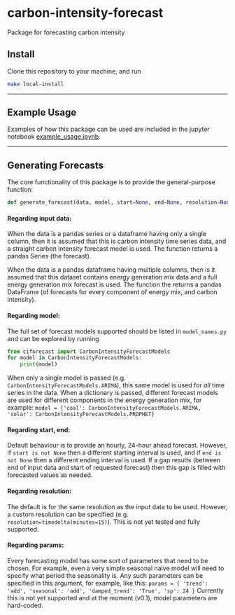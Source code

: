 # carbon-intensity-forecast
Package for forecasting carbon intensity


## Install

Clone this repository to your machine, and run

```bash
make local-install
```


---

## Example Usage
Examples of how this package can be used are included in the jupyter notebook [example_usage.ipynb](example_usage.ipynb).

---

## Generating Forecasts

The core functionality of this package is to provide the general-purpose function:

```python
def generate_forecast(data, model, start=None, end=None, resolution=None, params=None)
```

#### Regarding input data:
When the data is a pandas series or a dataframe having only a single column, then it is assumed that this is
carbon intensity time series data, and a straight carbon intensity forecast model is used.  The function returns
 a pandas Series (the forecast).

When the data is a pandas dataframe having multiple columns, then is it assumed that this dataset contains energy
generation mix data and a full energy generation mix forecast is used.  The function the returns a pandas DataFrame 
(of forecasts for every component of energy mix, and carbon intensity).

#### Regarding model:
The full set of forecast models supported should be listed in `model_names.py` and can be explored by running
```python
from ciforecast import CarbonIntensityForecastModels
for model in CarbonIntensityForecastModels:
    print(model)
```
When only a single model is passed (e.g. `CarbonIntensityForecastModels.ARIMA`), this same model is used for _all_
time series in the data.  When a dictionary is passed, different forecast models are used for different
components in the energy generation mix, for example:
`model = {'coal': CarbonIntensityForecastModels.ARIMA, 'solar': CarbonIntensityForecastModels.PROPHET}`

#### Regarding start, end:
Default behaviour is to provide an hourly, 24-hour ahead forecast.  However, if
`start is not None` then a different starting interval is used, and if `end is not None` then a different ending
interval is used.  If a gap results (between end of input data and start of requested forecast) then this gap is
filled with forecasted values as needed.

#### Regarding resolution:
The default is for the same resolution as the input data to be used.  However, a custom resolution can be
specified (e.g. `resolution=timedelta(minutes=15)`).  This is not yet tested and fully supported.

#### Regarding params:
Every forecasting model has some sort of parameters that need to be chosen.  For example, even a very simple
seasonal naive model will need to specify what period the seasonality is.  Any such parameters can be specified
in this argument, for example, like this:
`params = { 'trend': 'add', 'seasonal': 'add', 'damped_trend': 'True', 'sp': 24 }`
Currently this is not yet supported and at the moment (v0.1), model parameters are hard-coded.

